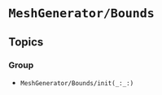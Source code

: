 # ``MeshGenerator/Bounds``

## Topics

### <!--@START_MENU_TOKEN@-->Group<!--@END_MENU_TOKEN@-->

- ``MeshGenerator/Bounds/init(_:_:)``
